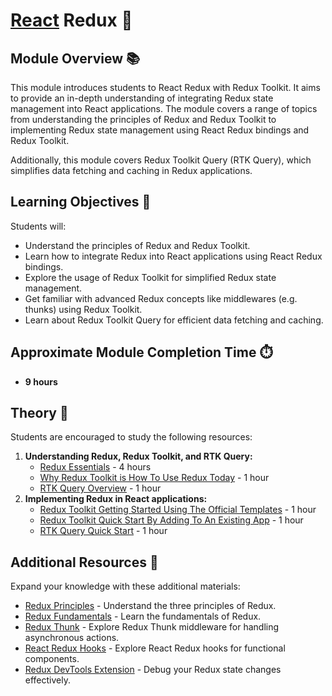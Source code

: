 # [React](https://github.com/rolling-scopes-school/tasks/tree/master/react) Redux 🌟

## Module Overview 📚

This module introduces students to React Redux with Redux Toolkit. It aims to provide an in-depth understanding of integrating Redux state management into React applications. The module covers a range of topics from understanding the principles of Redux and Redux Toolkit to implementing Redux state management using React Redux bindings and Redux Toolkit.

Additionally, this module covers Redux Toolkit Query (RTK Query), which simplifies data fetching and caching in Redux applications.

## Learning Objectives 🎯

Students will:

- Understand the principles of Redux and Redux Toolkit.
- Learn how to integrate Redux into React applications using React Redux bindings.
- Explore the usage of Redux Toolkit for simplified Redux state management.
- Get familiar with advanced Redux concepts like middlewares (e.g. thunks) using Redux Toolkit.
- Learn about Redux Toolkit Query for efficient data fetching and caching.

## Approximate Module Completion Time ⏱️

- **9 hours**

## Theory 📖

Students are encouraged to study the following resources:

1. **Understanding Redux, Redux Toolkit, and RTK Query:**
   - [Redux Essentials](https://redux.js.org/tutorials/essentials/part-1-overview-concepts) - 4 hours
   - [Why Redux Toolkit is How To Use Redux Today](https://redux-toolkit.js.org/introduction/why-rtk-is-redux-today) - 1 hour
   - [RTK Query Overview](https://redux-toolkit.js.org/rtk-query/overview) - 1 hour
2. **Implementing Redux in React applications:**
   - [Redux Toolkit Getting Started Using The Official Templates](https://redux-toolkit.js.org/introduction/getting-started) - 1 hour
   - [Redux Toolkit Quick Start By Adding To An Existing App](https://redux-toolkit.js.org/tutorials/quick-start) - 1 hour
   - [RTK Query Quick Start](https://redux-toolkit.js.org/tutorials/rtk-query/) - 1 hour

## Additional Resources 📘

Expand your knowledge with these additional materials:

- [Redux Principles](https://redux.js.org/introduction/three-principles) - Understand the three principles of Redux.
- [Redux Fundamentals](https://redux.js.org/tutorials/fundamentals/part-1-overview) - Learn the fundamentals of Redux.
- [Redux Thunk](https://redux.js.org/usage/writing-logic-thunks) - Explore Redux Thunk middleware for handling asynchronous actions.
- [React Redux Hooks](https://react-redux.js.org/api/hooks) - Explore React Redux hooks for functional components.
- [Redux DevTools Extension](https://redux.js.org/tutorials/fundamentals/part-6-async-logic#redux-devtools-extension) - Debug your Redux state changes effectively.
